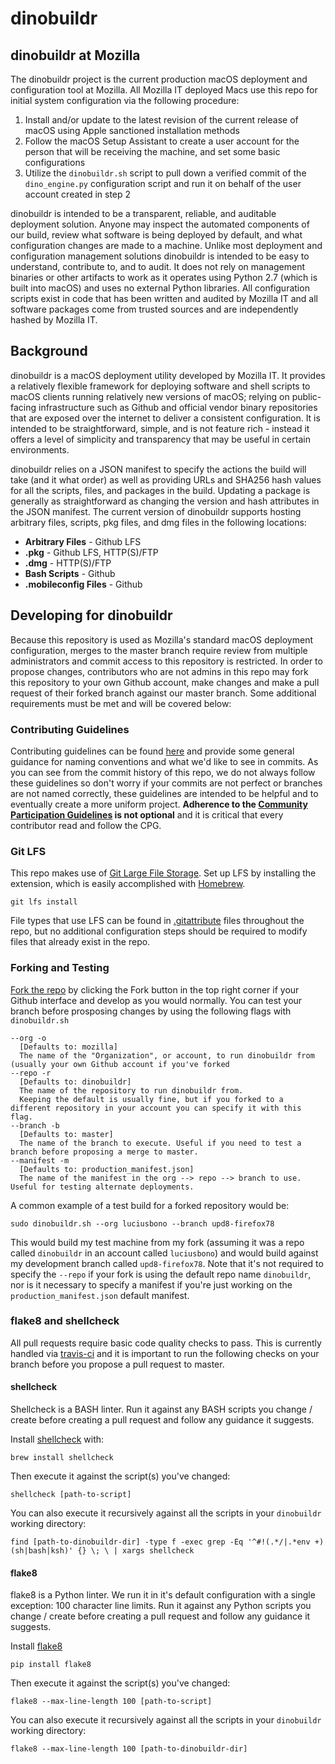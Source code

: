 # dinobuildr

## dinobuildr at Mozilla
The dinobuildr project is the current production macOS deployment and configuration tool at Mozilla. All Mozilla IT deployed Macs use this repo for initial system configuration via the following procedure:

1. Install and/or update to the latest revision of the current release of macOS using Apple sanctioned installation methods
2. Follow the macOS Setup Assistant to create a user account for the person that will be receiving the machine, and set some basic configurations
3. Utilize the `dinobuildr.sh` script to pull down a verified commit of the `dino_engine.py` configuration script and run it on behalf of the user account created in step 2

dinobuildr is intended to be a transparent, reliable, and auditable deployment solution. Anyone may inspect the automated components of our build, review what software is being deployed by default, and what configuration changes are made to a machine. Unlike most deployment and configuration management solutions dinobuildr is intended to be easy to understand, contribute to, and to audit. It does not rely on management binaries or other artifacts to work as it operates using Python 2.7 (which is built into macOS) and uses no external Python libraries. All configuration scripts exist in code that has been written and audited by Mozilla IT and all software packages come from trusted sources and are independently hashed by Mozilla IT. 

## Background 
dinobuildr is a macOS deployment utility developed by Mozilla IT. It provides a relatively flexible framework for deploying software and shell scripts to macOS clients running relatively new versions of macOS; relying on public-facing infrastructure such as Github and official vendor binary repositories that are exposed over the internet to deliver a consistent configuration. It is intended to be straightforward, simple, and is not feature rich - instead it offers a level of simplicity and transparency that may be useful in certain environments. 

dinobuildr relies on a JSON manifest to specify the actions the build will take (and it what order) as well as providing URLs and SHA256 hash values for all the scripts, files, and packages in the build. Updating a package is generally as straightforward as changing the version and hash attributes in the JSON manifest. The current version of dinobuildr supports hosting arbitrary files, scripts, pkg files, and dmg files in the following locations:

* **Arbitrary Files** - Github LFS
* **.pkg** - Github LFS, HTTP(S)/FTP
* **.dmg** - HTTP(S)/FTP
* **Bash Scripts** - Github
* **.mobileconfig Files** - Github

## Developing for dinobuildr
Because this repository is used as Mozilla's standard macOS deployment configuration, merges to the master branch require review from multiple administrators and commit access to this repository is restricted. In order to propose changes, contributors who are not admins in this repo may fork this repository to your own Github account, make changes and make a pull request of their forked branch against our master branch. Some additional requirements must be met and will be covered below:
### Contributing Guidelines
Contributing guidelines can be found [here](https://github.com/mozilla/dinobuildr/blob/master/CONTRIBUTING.md) and provide some general guidance for naming conventions and what we'd like to see in commits. As you can see from the commit history of this repo, we do not always follow these guidelines so don't worry if your commits are not perfect or branches are not named correctly, these guidelines are intended to be helpful and to eventually create a more uniform project. **Adherence to the [Community Participation Guidelines](https://www.mozilla.org/en-US/about/governance/policies/participation/) is not optional** and it is critical that every contributor read and follow the CPG.
### Git LFS
This repo makes use of [Git Large File Storage](https://git-lfs.github.com/). Set up LFS by installing the extension, which is easily accomplished with [Homebrew](https://brew.sh/).
```
git lfs install
```
File types that use LFS can be found in [.gitattribute](https://github.com/mozilla/dinobuildr/blob/master/resources/.gitattributes) files throughout the repo, but no additional configuration steps should be required to modify files that already exist in the repo.  
### Forking and Testing
[Fork the repo](https://docs.github.com/en/github/getting-started-with-github/fork-a-repo) by clicking the Fork button in the top right corner if your Github interface and develop as you would normally. You can test your branch before prosposing changes by using the following flags with `dinobuildr.sh`
```
--org -o
  [Defaults to: mozilla]
  The name of the "Organization", or account, to run dinobuildr from (usually your own Github account if you've forked
--repo -r
  [Defaults to: dinobuildr]
  The name of the repository to run dinobuildr from. 
  Keeping the default is usually fine, but if you forked to a different repository in your account you can specify it with this flag. 
--branch -b
  [Defaults to: master]
  The name of the branch to execute. Useful if you need to test a branch before proposing a merge to master.
--manifest -m
  [Defaults to: production_manifest.json]
  The name of the manifest in the org --> repo --> branch to use. Useful for testing alternate deployments. 
```
A common example of a test build for a forked repository would be:
```
sudo dinobuildr.sh --org luciusbono --branch upd8-firefox78
```
This would build my test machine from my fork (assuming it was a repo called `dinobuildr` in an account called `luciusbono`) and would build against my development branch called `upd8-firefox78`. 
Note that it's not required to specify the `--repo` if your fork is using the default repo name `dinobuildr`, nor is it necessary to specify a manifest if you're just working on the `production_manifest.json` default manifest. 
### flake8 and shellcheck
All pull requests require basic code quality checks to pass. This is currently handled via [travis-ci](https://github.com/mozilla/dinobuildr/blob/master/.travis.yml) and it is important to run the following checks on your branch before you propose a pull request to master.
#### shellcheck
Shellcheck is a BASH linter. Run it against any BASH scripts you change / create before creating a pull request and follow any guidance it suggests. 

Install [shellcheck](https://github.com/koalaman/shellcheck) with:
```
brew install shellcheck
```
Then execute it against the script(s) you've changed:
```
shellcheck [path-to-script]
```
You can also execute it recursively against all the scripts in your `dinobuildr` working directory:
```
find [path-to-dinobuildr-dir] -type f -exec grep -Eq '^#!(.*/|.*env +)(sh|bash|ksh)' {} \; \ | xargs shellcheck
```
#### flake8
flake8 is a Python linter. We run it in it's default configuration with a single exception: 100 character line limits. Run it against any Python scripts you change / create before creating a pull request and follow any guidance it suggests.

Install [flake8](https://pypi.org/project/flake8/)
```
pip install flake8
```
Then execute it against the script(s) you've changed:
```
flake8 --max-line-length 100 [path-to-script]
```
You can also execute it recursively against all the scripts in your `dinobuildr` working directory:
```
flake8 --max-line-length 100 [path-to-dinobuildr-dir]
```
